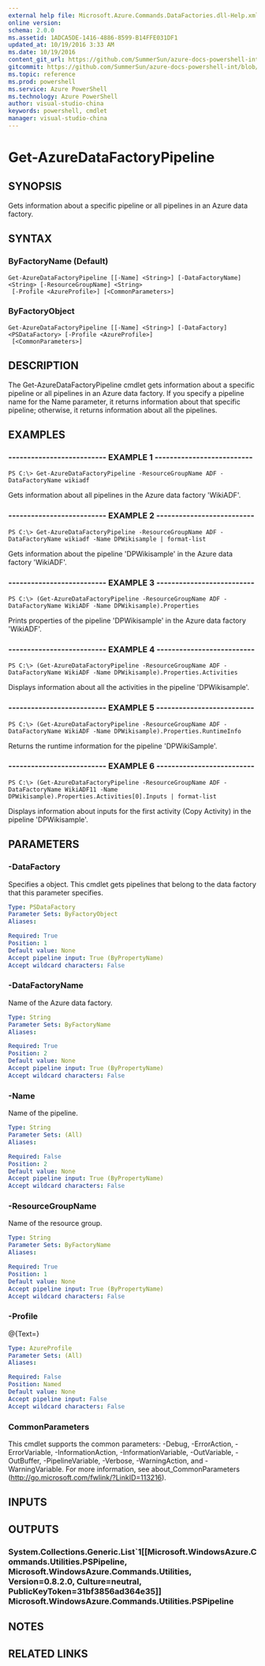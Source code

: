 ```yaml
---
external help file: Microsoft.Azure.Commands.DataFactories.dll-Help.xml
online version: 
schema: 2.0.0
ms.assetid: 1ADCA5DE-1416-4886-8599-B14FFE031DF1
updated_at: 10/19/2016 3:33 AM
ms.date: 10/19/2016
content_git_url: https://github.com/SummerSun/azure-docs-powershell-int/blob/master/azureps-cmdlets-docs/ResourceManager/AzureRM.DataFactories/v0.9.8/Get-AzureDataFactoryPipeline.md
gitcommit: https://github.com/SummerSun/azure-docs-powershell-int/blob/c0d1e448da01261236e9ece01ca5c2a98effbf31/azureps-cmdlets-docs/ResourceManager/AzureRM.DataFactories/v0.9.8/Get-AzureDataFactoryPipeline.md
ms.topic: reference
ms.prod: powershell
ms.service: Azure PowerShell
ms.technology: Azure PowerShell
author: visual-studio-china
keywords: powershell, cmdlet
manager: visual-studio-china
---
```


# Get-AzureDataFactoryPipeline

## SYNOPSIS
Gets information about a specific pipeline or all pipelines in an Azure data factory.

## SYNTAX

### ByFactoryName (Default)
```
Get-AzureDataFactoryPipeline [[-Name] <String>] [-DataFactoryName] <String> [-ResourceGroupName] <String>
 [-Profile <AzureProfile>] [<CommonParameters>]
```

### ByFactoryObject
```
Get-AzureDataFactoryPipeline [[-Name] <String>] [-DataFactory] <PSDataFactory> [-Profile <AzureProfile>]
 [<CommonParameters>]
```

## DESCRIPTION
The Get-AzureDataFactoryPipeline cmdlet gets information about a specific pipeline or all pipelines in an Azure data factory.
If you specify a pipeline name for the Name parameter, it returns information about that specific pipeline; otherwise, it returns information about all the pipelines.

## EXAMPLES

### -------------------------- EXAMPLE 1 --------------------------
```
PS C:\> Get-AzureDataFactoryPipeline -ResourceGroupName ADF -DataFactoryName wikiadf
```

Gets information about all pipelines in the Azure data factory 'WikiADF'.

### -------------------------- EXAMPLE 2 --------------------------
```
PS C:\> Get-AzureDataFactoryPipeline -ResourceGroupName ADF -DataFactoryName wikiadf -Name DPWikisample | format-list
```

Gets information about the pipeline 'DPWikisample' in the Azure data factory 'WikiADF'.

### -------------------------- EXAMPLE 3 --------------------------
```
PS C:\> (Get-AzureDataFactoryPipeline -ResourceGroupName ADF -DataFactoryName WikiADF -Name DPWikisample).Properties
```

Prints properties of the pipeline 'DPWikisample' in the Azure data factory 'WikiADF'.

### -------------------------- EXAMPLE 4 --------------------------
```
PS C:\> (Get-AzureDataFactoryPipeline -ResourceGroupName ADF -DataFactoryName WikiADF -Name DPWikisample).Properties.Activities
```

Displays information about all the activities in the pipeline 'DPWikisample'.

### -------------------------- EXAMPLE 5 --------------------------
```
PS C:\> (Get-AzureDataFactoryPipeline -ResourceGroupName ADF -DataFactoryName WikiADF -Name DPWikisample).Properties.RuntimeInfo
```

Returns the runtime information for the pipeline 'DPWikiSample'.

### -------------------------- EXAMPLE 6 --------------------------
```
PS C:\> (Get-AzureDataFactoryPipeline -ResourceGroupName ADF -DataFactoryName WikiADF11 -Name DPWikisample).Properties.Activities[0].Inputs | format-list
```

Displays information about inputs for the first activity (Copy Activity) in the pipeline 'DPWikisample'.

## PARAMETERS

### -DataFactory
Specifies a  object.
This cmdlet gets pipelines that belong to the data factory that this parameter specifies.

```yaml
Type: PSDataFactory
Parameter Sets: ByFactoryObject
Aliases: 

Required: True
Position: 1
Default value: None
Accept pipeline input: True (ByPropertyName)
Accept wildcard characters: False
```

### -DataFactoryName
Name of the Azure data factory.

```yaml
Type: String
Parameter Sets: ByFactoryName
Aliases: 

Required: True
Position: 2
Default value: None
Accept pipeline input: True (ByPropertyName)
Accept wildcard characters: False
```

### -Name
Name of the pipeline.

```yaml
Type: String
Parameter Sets: (All)
Aliases: 

Required: False
Position: 2
Default value: None
Accept pipeline input: True (ByPropertyName)
Accept wildcard characters: False
```

### -ResourceGroupName
Name of the resource group.

```yaml
Type: String
Parameter Sets: ByFactoryName
Aliases: 

Required: True
Position: 1
Default value: None
Accept pipeline input: True (ByPropertyName)
Accept wildcard characters: False
```

### -Profile
@{Text=}

```yaml
Type: AzureProfile
Parameter Sets: (All)
Aliases: 

Required: False
Position: Named
Default value: None
Accept pipeline input: False
Accept wildcard characters: False
```

### CommonParameters
This cmdlet supports the common parameters: -Debug, -ErrorAction, -ErrorVariable, -InformationAction, -InformationVariable, -OutVariable, -OutBuffer, -PipelineVariable, -Verbose, -WarningAction, and -WarningVariable. For more information, see about_CommonParameters (http://go.microsoft.com/fwlink/?LinkID=113216).

## INPUTS

## OUTPUTS

### System.Collections.Generic.List`1[[Microsoft.WindowsAzure.Commands.Utilities.PSPipeline, Microsoft.WindowsAzure.Commands.Utilities, Version=0.8.2.0, Culture=neutral, PublicKeyToken=31bf3856ad364e35]] Microsoft.WindowsAzure.Commands.Utilities.PSPipeline

## NOTES

## RELATED LINKS


